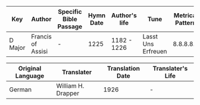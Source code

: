 Key | Author   | Specific Bible Passage     |Hymn Date |Author's life |Tune |Metrical Pattern   |Composer/Source                                                                                        
-- | --------- | ---------------------------|----------|--------------|-----|-------------------|-------------   
D Major  | Francis of Assisi      | - | 1225  | 1182 - 1226 | Lasst Uns Erfreuen | 8.8.8.8.8 | Geistliche Kirchengesänge, Köln, 1623 

Original Language | Translater | Translation Date   | Translater's Life     
----------------- | --------- | --------------------|-------------   
German  | William H. Drapper      | 1926 | -  | 1855 - 1933 